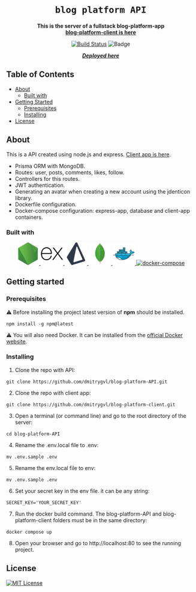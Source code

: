 <div align="center">
  <h1><code>blog platform API</code></h1>

<strong>This is the server of a fullstack blog-platform-app</strong>
<br/>
<strong>**[blog-platform-client is here](https://github.com/dmitrygvl/blog-platform-client)**</strong>

  <p>
  <a href=""><img src="https://img.shields.io/azure-devops/build/rustwasm/gloo/6.svg?style=flat-square" alt="Build Status" /></a>
    <img alt="Badge" src="https://github.com/dmitrygvl/gameOfLife/actions/workflows/sanity-check.yml/badge.svg" />
  </p>

_**[Deployed here](http://158.160.161.140/)**_

## </div>

## Table of Contents

- [About](#about)
  - [Built with](#built-with)
- [Getting Started](#getting-started)
  - [Prerequisites](#prerequisites)
  - [Installing](#installing)
- [License](#license)

## About <a name="about"></a>

This is a API created using node.js and express. [Client app is here](https://github.com/dmitrygvl/blog-platform-client).

- Prisma ORM with MongoDB.
- Routes: user, posts, comments, likes, follow.
- Controllers for this routes.
- JWT authentication.
- Generating an avatar when creating a new account using the jdenticon library.
- Dockerfile configuration.
- Docker-compose configuration: express-app, database and client-app containers.

### Built with <a name="built-with"></a>

<p align="center"><a href="https://nodejs.org/" target="_blank">
  <img src="https://raw.githubusercontent.com/devicons/devicon/master/icons/nodejs/nodejs-original.svg" alt="node.js" width="60" height="60"/> </a> <a href="https://expressjs.com/" target="_blank"> 
  <img src="https://raw.githubusercontent.com/devicons/devicon/master/icons/express/express-original.svg" alt="express" width="60" height="60"/> </a> <a href="https://www.prisma.io/" target="_blank"> 
  <img src="https://raw.githubusercontent.com/devicons/devicon/master/icons/prisma/prisma-original.svg" alt="prisma" width="60" height="60"/> </a> <a href="https://www.mongodb.com/" target="_blank"> 
  <img src="https://raw.githubusercontent.com/devicons/devicon/master/icons/mongodb/mongodb-original.svg" alt="mongodb" width="60" height="60"/> </a> <a href="https://www.docker.com/" target="_blank"> 
  <img src="https://raw.githubusercontent.com/devicons/devicon/master/icons/docker/docker-original.svg" alt="docker" width="60" height="60"/> </a> <a href="https://www.docker.com/" target="_blank"> 
  <img src="https://raw.githubusercontent.com/docker/compose/main/logo.png" alt="docker-compose" width="60" height="60"/> </a>
</p>

## Getting started <a name="getting-started"></a>

### Prerequisites <a name="prerequisites"></a>

:warning: Before installing the project latest version of **npm** should be installed.

```
npm install -g npm@latest
```

:warning: You will also need Docker. It can be installed from the [official Docker website](https://www.docker.com/products/docker-desktop/).

### Installing <a name="installing"></a>

1. Clone the repo with API:

```
git clone https://github.com/dmitrygvl/blog-platform-API.git
```

2. Clone the repo with client app:

```
git clone https://github.com/dmitrygvl/blog-platform-client.git
```

3. Open a terminal (or command line) and go to the root directory of the server:

```
cd blog-platform-API
```

4. Rename the .env.local file to .env:

```
mv .env.sample .env
```

5. Rename the env.local file to env:

```
mv .env.sample .env
```

6. Set your secret key in the env file. it can be any string:

```
SECRET_KEY='YOUR_SECRET_KEY'
```

7. Run the docker build command. The blog-platform-API and blog-platform-client folders must be in the same directory:

```
docker compose up
```

8. Open your browser and go to http://localhost:80 to see the running project.

## License <a name="license"></a>

[![MIT License][license-shield]][license-url]

[license-url]: https://github.com/othneildrew/Best-README-Template/blob/master/LICENSE.txt
[license-shield]: https://img.shields.io/github/license/othneildrew/Best-README-Template.svg?style=for-the-badge
